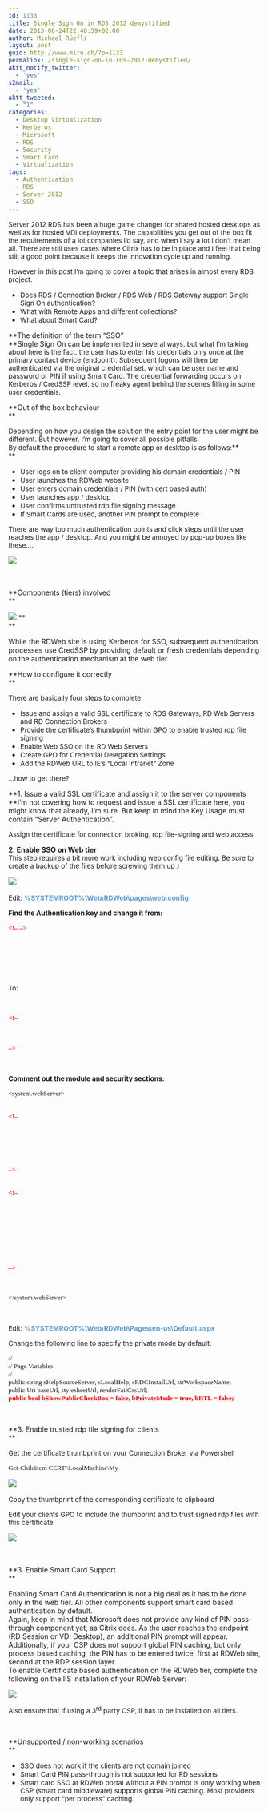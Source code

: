 ```yaml
---
id: 1133
title: Single Sign On in RDS 2012 demystified
date: 2013-06-24T22:40:59+02:00
author: Michael Rüefli
layout: post
guid: http://www.miru.ch/?p=1133
permalink: /single-sign-on-in-rds-2012-demystified/
aktt_notify_twitter:
  - 'yes'
s2mail:
  - 'yes'
aktt_tweeted:
  - "1"
categories:
  - Desktop Virtualization
  - Kerberos
  - Microsoft
  - RDS
  - Security
  - Smart Card
  - Virtualization
tags:
  - Authentication
  - RDS
  - Server 2012
  - SSO
---
```

<span style="font-size: 10pt;">Server 2012 RDS has been a huge game changer for shared hosted desktops as well as for hosted VDI deployments. The capabilities you get out of the box fit the requirements of a lot companies I&#8217;d say, and when I say a lot I don&#8217;t mean all. There are still uses cases where Citrix has to be in place and I feel that being still a good point because it keeps the innovation cycle up and running.<br /> </span>

<span style="font-size: 10pt;">However in this post I&#8217;m going to cover a topic that arises in almost every RDS project.<br /> </span>

  * <span style="font-size: 10pt;">Does RDS / Connection Broker / RDS Web / RDS Gateway support Single Sign On authentication?<br /> </span>
  * <span style="font-size: 10pt;">What with Remote Apps and different collections?<br /> </span>
  * <span style="font-size: 10pt;">What about Smart Card?<br /> </span>

**The definition of the term &#8220;SSO&#8221;<span style="font-size: 10pt;"><br /> </span>**Single Sign On can be <span style="font-size: 10pt;">implemented in several ways, but what I&#8217;m talking about here is the fact, the user has to enter his credentials only once at the primary contact device (endpoint). Subsequent logons will then be authenticated via the original credential set, which can be user name and password or PIN if using Smart Card. The credential forwarding occurs on Kerberos / CredSSP level, so no freaky agent behind the scenes filling in some user credentials.<br /> </span>

**Out of the box behaviour  
** 

<span style="font-size: 10pt;">Depending on how you design the solution the entry point for the user might be different. But however, I&#8217;m going to cover all possible pitfalls.<br /> By default the procedure to start a remote app or desktop is as follows:</span>**  
** 

  * <span style="font-size: 10pt;">User logs on to client computer providing his domain credentials / PIN<br /> </span>
  * <span style="font-size: 10pt;">User launches the RDWeb website<br /> </span>
  * <span style="font-size: 10pt;">User enters domain credentials / PIN (with cert based auth)<br /> </span>
  * <span style="font-size: 10pt;">User launches app / desktop<br /> </span>
  * <span style="font-size: 10pt;">User confirms untrusted rdp file signing message<br /> </span>
  * <span style="font-size: 10pt;">If Smart Cards are used, another PIN prompt to complete<br /> </span>

<span style="font-size: 10pt;">There are way too much authentication points and click steps until the user reaches the app / desktop. And you might be annoyed by pop-up boxes like these….<br /> </span>

![](http://www.miru.ch/wp-content/uploads/2013/06/062413_2332_SingleSignO1.png) <span style="font-size: 10pt;"><br /> <img src="http://www.miru.ch/wp-content/uploads/2013/06/062413_2332_SingleSignO2.png" alt="" /><img src="http://www.miru.ch/wp-content/uploads/2013/06/062413_2332_SingleSignO3.png" alt="" /><br /> </span>

&nbsp;

**Components (tiers) involved  
** 

![](http://www.miru.ch/wp-content/uploads/2013/06/062413_2332_SingleSignO4.png) **  
** 

While the RDWeb site is using Kerberos for SSO, subsequent authentication processes use CredSSP by providing default or fresh credentials depending on the authentication mechanism at the web tier.

**How to configure it correctly  
** 

<span style="font-size: 10pt;">There are basically four steps to complete<br /> </span>

  * <span style="font-size: 10pt;">Issue and assign a valid SSL certificate to RDS Gateways, RD Web Servers and RD Connection Brokers<br /> </span>
  * <span style="font-size: 10pt;">Provide the certificate&#8217;s thumbprint within GPO to enable trusted rdp file signing<br /> </span>
  * <span style="font-size: 10pt;">Enable Web SSO on the RD Web Servers<br /> </span>
  * <span style="font-size: 10pt;">Create GPO for Credential Delegation Settings<br /> </span>
  * <span style="font-size: 10pt;">Add the RDWeb URL to IE&#8217;s &#8220;Local Intranet&#8221; Zone<br /> </span>

<span style="font-size: 10pt;">…how to get there?<br /> </span>

**1. Issue a valid SSL certificate and assign it to the server components<span style="font-size: 10pt;"><br /> </span>**I&#8217;m not covering how to request and issue a SSL certificate here, you might know that already, I&#8217;m sure. But keep in mind the Key Usage must contain &#8220;Server Authentication&#8221;.<span style="font-size: 10pt;"><br /> </span>

<span style="font-size: 10pt;">Assign the certificate for connection broking, rdp file-signing and web access<br /> <img src="http://www.miru.ch/wp-content/uploads/2013/06/062413_2332_SingleSignO5.png" alt="" /><br /> </span>

**2. Enable SSO on Web tier**<span style="font-size: 10pt;"><br /> This step requires a bit more work including web config file editing. Be sure to create a backup of the files before screwing them up <span style="font-family: Wingdings;">J</span><br /> </span>

![](http://www.miru.ch/wp-content/uploads/2013/06/062413_2332_SingleSignO6.png) <span style="font-size: 10pt;"><br /> </span>

<span style="font-size: 10pt;">Edit: <span style="color: #5b9bd5;"><strong>%SYSTEMROOT%\Web\RDWeb\pages\web.config</strong></span><br /> </span>

<span style="font-size: 10pt;"><strong>Find the Authentication key and change it from:<br /> </strong></span>

<span style="font-family: Consolas; font-size: 10pt;"><strong><span style="color: red;"><!&#8211; </span><authentication mode=&#8221;Windows&#8221;/> <span style="color: red;">&#8211;></span><br /> </strong></span>

<span style="font-family: Consolas; font-size: 10pt;"><authentication mode=&#8221;Forms&#8221;><br /> </span>

<span style="font-family: Consolas; font-size: 10pt;"><forms loginUrl=&#8221;default.aspx&#8221; name=&#8221;TSWAAuthHttpOnlyCookie&#8221; protection=&#8221;All&#8221; requireSSL=&#8221;true&#8221; /><br /> </span>

<span style="font-family: Consolas; font-size: 10pt;"></authentication><br /> </span>

<span style="font-size: 10pt;">To:<br /> </span>

<span style="color: red; font-family: Consolas; font-size: 10pt;"><strong><authentication mode=&#8221;Windows&#8221;/><br /> </strong></span>

<span style="font-family: Consolas; font-size: 10pt;"><span style="color: red;"><strong><!&#8211;</strong></span><authentication mode=&#8221;Forms&#8221;><br /> </span>

<span style="font-family: Consolas; font-size: 10pt;"><forms loginUrl=&#8221;default.aspx&#8221; name=&#8221;TSWAAuthHttpOnlyCookie&#8221; protection=&#8221;All&#8221; requireSSL=&#8221;true&#8221; /><br /> </span>

<span style="font-family: Consolas; font-size: 10pt;"></authentication> <span style="color: red;"><strong>&#8211;></strong></span><br /> </span>

&nbsp;

<span style="font-size: 10pt;"><strong>Comment out the module and security sections:<br /> </strong></span>

<span style="font-family: Consolas; font-size: 10pt;"><system.webServer><br /> </span>

<span style="font-family: Consolas; font-size: 10pt;"><br /> <strong><span style="color: red;"><!&#8211;</span><br /> </strong><modules runAllManagedModulesForAllRequests=&#8221;true&#8221;><br /> </span>

 <span style="font-family: Consolas; font-size: 10pt;"><remove name=&#8221;FormsAuthentication&#8221; /><br /> </span>

 <span style="font-family: Consolas; font-size: 10pt;"><add name=&#8221;RDWAFormsAuthenticationModule&#8221; type=&#8221;Microsoft.TerminalServices.Publishing.Portal.FormAuthentication.TSFormsAuthentication&#8221; /><br /> </span>

 <span style="font-family: Consolas; font-size: 10pt;"></modules> <strong><span style="color: red;">&#8211;></span><br /> </strong></span>

<span style="font-family: Consolas; font-size: 10pt;"><span style="color: red;"><br /> <strong><!&#8211;</strong></span> <security><br /> </span>

 <span style="font-family: Consolas; font-size: 10pt;"><authentication><br /> </span>

 <span style="font-family: Consolas; font-size: 10pt;"><windowsAuthentication enabled=&#8221;true&#8221; /><br /> </span>

 <span style="font-family: Consolas; font-size: 10pt;"><anonymousAuthentication enabled=&#8221;false&#8221; /><br /> </span>

 <span style="font-family: Consolas; font-size: 10pt;"></authentication><br /> </span>

 <span style="font-family: Consolas; font-size: 10pt;"></security> <span style="color: red;"><strong>&#8211;></strong><br /> </span></span>

 <span style="font-family: Consolas; font-size: 10pt;"><httpRedirect enabled=&#8221;true&#8221; /><br /> </span>

 <span style="font-family: Consolas; font-size: 10pt;"></system.webServer><br /> </span>

&nbsp;

<span style="font-size: 10pt;">Edit: <span style="color: #5b9bd5;"><strong>%SYSTEMROOT%\Web\RDWeb\Pages\en-us\Default.aspx</strong><br /> </span></span>

<span style="font-size: 10pt;">Change the following line to specify the private mode by default:<br /> </span>

<span style="font-family: Consolas; font-size: 10pt;">//<br /> // Page Variables<br /> //<br /> public string sHelpSourceServer, sLocalHelp, sRDCInstallUrl, strWorkspaceName;<br /> public Uri baseUrl, stylesheetUrl, renderFailCssUrl;<br /> <span style="color: red;"><strong>public bool bShowPublicCheckBox = false, bPrivateMode = true, bRTL = false;<br /> </strong></span></span>

&nbsp;

**3. Enable trusted rdp file signing for clients  
** 

<span style="font-size: 10pt;">Get the certificate thumbprint on your Connection Broker via Powershell<br /> </span>

<pre><span style="font-family: Consolas; font-size: 10pt;">Get-Childitem CERT:\LocalMachine\My </span></pre>

![](http://www.miru.ch/wp-content/uploads/2013/06/062413_2332_SingleSignO7.png) <span style="font-size: 10pt;"><br /> </span>

<span style="font-size: 10pt;">Copy the thumbprint of the corresponding certificate to clipboard<br /> </span>

<span style="font-size: 10pt;">Edit your clients GPO to include the thumbprint and to trust signed rdp files with this certificate<br /> </span>

![](http://www.miru.ch/wp-content/uploads/2013/06/062413_2332_SingleSignO8.png) <span style="font-size: 10pt;"><br /> </span>

&nbsp;

**3. Enable Smart Card Support  
** 

Enabling Smart Card Authentication is not a big deal as it has to be done only in the web tier. All other components support smart card based authentication by default.  
Again, keep in mind that Microsoft does not provide any kind of PIN pass-through component yet, as Citrix does. As the user reaches the endpoint (RD Session or VDI Desktop), an additional PIN prompt will appear.  
Additionally, if your CSP does not support global PIN caching, but only process based caching, the PIN has to be entered twice, first at RDWeb site, second at the RDP session layer.  
To enable Certificate based authentication on the RDWeb tier, complete the following on the IIS installation of your RDWeb Server:

![](http://www.miru.ch/wp-content/uploads/2013/06/062413_2332_SingleSignO9.png) 

<span style="font-size: 10pt;">Also ensure that if using a 3<sup>rd</sup> party CSP, it has to be installed on all tiers.<br /> </span>

&nbsp;

**Unsupported / non-working scenarios  
** 

  * <span style="font-size: 10pt;">SSO does not work if the clients are not domain joined<br /> </span>
  * <span style="font-size: 10pt;">Smart Card PIN pass-through is not supported for RD sessions<br /> </span>
  * <span style="font-size: 10pt;">Smart card SSO at RDWeb portal without a PIN prompt is only working when CSP (smart card middleware) supports global PIN caching. Most providers only support &#8220;per process&#8221; caching.</span>